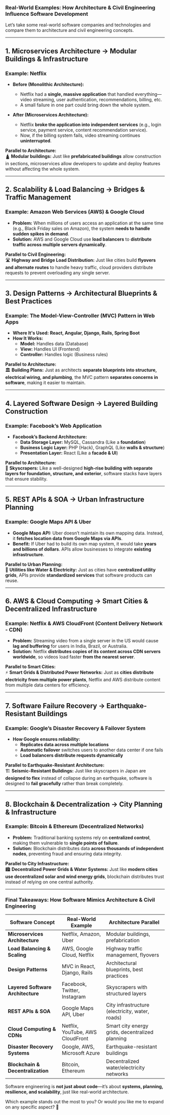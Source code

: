 ### **Real-World Examples: How Architecture & Civil Engineering Influence Software Development**  

Let’s take some real-world software companies and technologies and compare them to architecture and civil engineering concepts.  

---

## **1. Microservices Architecture → Modular Buildings & Infrastructure**  
### **Example: Netflix**  
- **Before (Monolithic Architecture):**  
  - Netflix had a **single, massive application** that handled everything—video streaming, user authentication, recommendations, billing, etc.  
  - A small failure in one part could bring down the whole system.  

- **After (Microservices Architecture):**  
  - Netflix **broke the application into independent services** (e.g., login service, payment service, content recommendation service).  
  - Now, if the billing system fails, video streaming continues **uninterrupted**.  

**Parallel to Architecture:**  
🛕 **Modular buildings:** Just like **prefabricated buildings** allow construction in sections, microservices allow developers to update and deploy features without affecting the whole system.  

---

## **2. Scalability & Load Balancing → Bridges & Traffic Management**  
### **Example: Amazon Web Services (AWS) & Google Cloud**  
- **Problem:** When millions of users access an application at the same time (e.g., Black Friday sales on Amazon), the system **needs to handle sudden spikes in demand**.  
- **Solution:** AWS and Google Cloud use **load balancers** to **distribute traffic across multiple servers dynamically**.  

**Parallel to Civil Engineering:**  
🛣 **Highway and Bridge Load Distribution:** Just like cities build **flyovers and alternate routes** to handle heavy traffic, cloud providers distribute requests to prevent overloading any single server.  

---

## **3. Design Patterns → Architectural Blueprints & Best Practices**  
### **Example: The Model-View-Controller (MVC) Pattern in Web Apps**  
- **Where It's Used:** **React, Angular, Django, Rails, Spring Boot**  
- **How It Works:**  
  - **Model:** Handles data (Database)  
  - **View:** Handles UI (Frontend)  
  - **Controller:** Handles logic (Business rules)  

**Parallel to Architecture:**  
🏛 **Building Plans:** Just as architects **separate blueprints into structure, electrical wiring, and plumbing**, the MVC pattern **separates concerns in software**, making it easier to maintain.  

---

## **4. Layered Software Design → Layered Building Construction**  
### **Example: Facebook’s Web Application**  
- **Facebook’s Backend Architecture:**  
  - **Data Storage Layer:** MySQL, Cassandra (Like a **foundation**)  
  - **Business Logic Layer:** PHP (Hack), GraphQL (Like **walls & structure**)  
  - **Presentation Layer:** React (Like a **facade & UI**)  

**Parallel to Architecture:**  
🏢 **Skyscrapers:** Like a well-designed **high-rise building with separate layers for foundation, structure, and exterior**, software stacks have layers that ensure stability.  

---

## **5. REST APIs & SOA → Urban Infrastructure Planning**  
### **Example: Google Maps API & Uber**  
- **Google Maps API:** Uber doesn’t maintain its own mapping data. Instead, it **fetches location data from Google Maps via APIs**.  
- **Benefit:** If Uber had to build its own map system, it would take **years and billions of dollars**. APIs allow businesses to integrate **existing infrastructure**.  

**Parallel to Urban Planning:**  
🌆 **Utilities like Water & Electricity:** Just as cities have **centralized utility grids**, APIs provide **standardized services** that software products can reuse.  

---

## **6. AWS & Cloud Computing → Smart Cities & Decentralized Infrastructure**  
### **Example: Netflix & AWS CloudFront (Content Delivery Network - CDN)**  
- **Problem:** Streaming video from a single server in the US would cause **lag and buffering** for users in India, Brazil, or Australia.  
- **Solution:** Netflix **distributes copies of its content across CDN servers worldwide**, so videos load faster **from the nearest server**.  

**Parallel to Smart Cities:**  
⚡ **Smart Grids & Distributed Power Networks:** Just as **cities distribute electricity from multiple power plants**, Netflix and AWS distribute content from multiple data centers for efficiency.  

---

## **7. Software Failure Recovery → Earthquake-Resistant Buildings**  
### **Example: Google’s Disaster Recovery & Failover System**  
- **How Google ensures reliability:**  
  - **Replicates data across multiple locations**  
  - **Automatic failover** switches users to another data center if one fails  
  - **Load balancers distribute requests dynamically**  

**Parallel to Earthquake-Resistant Architecture:**  
🏗 **Seismic-Resistant Buildings:** Just like skyscrapers in Japan are **designed to flex** instead of collapse during an earthquake, software is designed to **fail gracefully** rather than break completely.  

---

## **8. Blockchain & Decentralization → City Planning & Infrastructure**  
### **Example: Bitcoin & Ethereum (Decentralized Networks)**  
- **Problem:** Traditional banking systems rely on **centralized control**, making them vulnerable to **single points of failure**.  
- **Solution:** Blockchain distributes data **across thousands of independent nodes**, preventing fraud and ensuring data integrity.  

**Parallel to City Infrastructure:**  
🏙 **Decentralized Power Grids & Water Systems:** Just like **modern cities use decentralized solar and wind energy grids**, blockchain distributes trust instead of relying on one central authority.  

---

### **Final Takeaways: How Software Mimics Architecture & Civil Engineering**  

| **Software Concept**           | **Real-World Example**           | **Architecture Parallel**           |  
|--------------------------------|--------------------------------|---------------------------------|  
| **Microservices Architecture** | Netflix, Amazon, Uber         | Modular buildings, prefabrication |  
| **Load Balancing & Scaling**    | AWS, Google Cloud, Netflix    | Highway traffic management, flyovers |  
| **Design Patterns**             | MVC in React, Django, Rails   | Architectural blueprints, best practices |  
| **Layered Software Architecture** | Facebook, Twitter, Instagram | Skyscrapers with structured layers |  
| **REST APIs & SOA**            | Google Maps API, Uber         | City infrastructure (electricity, water, roads) |  
| **Cloud Computing & CDNs**      | Netflix, YouTube, AWS CloudFront | Smart city energy grids, decentralized planning |  
| **Disaster Recovery Systems**   | Google, AWS, Microsoft Azure  | Earthquake-resistant buildings |  
| **Blockchain & Decentralization** | Bitcoin, Ethereum           | Decentralized water/electricity networks |  

Software engineering is **not just about code**—it’s about **systems, planning, resilience, and scalability**, just like real-world architecture.  

Which example stands out the most to you? Or would you like me to expand on any specific aspect? 🚀